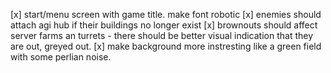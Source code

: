 [x] start/menu screen with game title. make font robotic
[x] enemies should attach agi hub if their buildings no longer exist
[x] brownouts should affect server farms an turrets
    - there should be better visual indication that they are out, greyed out.
[x] make background more instresting like a green field with some perlian noise.
